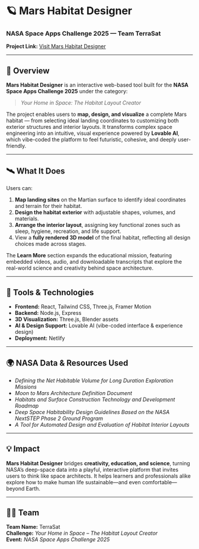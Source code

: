 # 🪐 Mars Habitat Designer

### NASA Space Apps Challenge 2025 — Team TerraSat

**Project Link:** [Visit Mars Habitat Designer](https://mars-habitat-designer.netlify.app/)

---

## 🚀 Overview

**Mars Habitat Designer** is an interactive web-based tool built for the **NASA Space Apps Challenge 2025** under the category:

> _Your Home in Space: The Habitat Layout Creator_

The project enables users to **map, design, and visualize** a complete Mars habitat — from selecting ideal landing coordinates to customizing both exterior structures and interior layouts. It transforms complex space engineering into an intuitive, visual experience powered by **Lovable AI**, which vibe-coded the platform to feel futuristic, cohesive, and deeply user-friendly.

---

## 🛰️ What It Does

Users can:

1. **Map landing sites** on the Martian surface to identify ideal coordinates and terrain for their habitat.
2. **Design the habitat exterior** with adjustable shapes, volumes, and materials.
3. **Arrange the interior layout**, assigning key functional zones such as sleep, hygiene, recreation, and life support.
4. View a **fully rendered 3D model** of the final habitat, reflecting all design choices made across stages.

The **Learn More** section expands the educational mission, featuring embedded videos, audio, and downloadable transcripts that explore the real-world science and creativity behind space architecture.

---

## 🧠 Tools & Technologies

- **Frontend:** React, Tailwind CSS, Three.js, Framer Motion
- **Backend:** Node.js, Express
- **3D Visualization:** Three.js, Blender assets
- **AI & Design Support:** Lovable AI (vibe-coded interface & experience design)
- **Deployment:** Netlify

---

## 🌍 NASA Data & Resources Used

- _Defining the Net Habitable Volume for Long Duration Exploration Missions_
- _Moon to Mars Architecture Definition Document_
- _Habitats and Surface Construction Technology and Development Roadmap_
- _Deep Space Habitability Design Guidelines Based on the NASA NextSTEP Phase 2 Ground Program_
- _A Tool for Automated Design and Evaluation of Habitat Interior Layouts_

---

## 💡 Impact

**Mars Habitat Designer** bridges **creativity, education, and science**, turning NASA’s deep-space data into a playful, interactive platform that invites users to think like space architects. It helps learners and professionals alike explore how to make human life sustainable—and even comfortable—beyond Earth.

---

## 👩‍🚀 Team

**Team Name:** TerraSat  
**Challenge:** _Your Home in Space – The Habitat Layout Creator_  
**Event:** _NASA Space Apps Challenge 2025_
